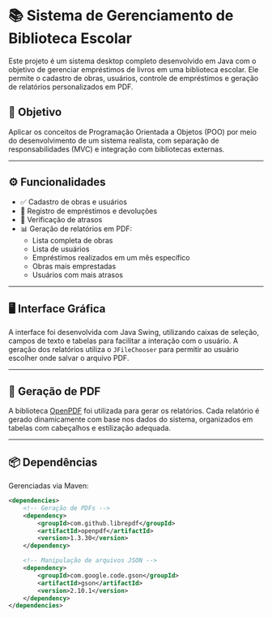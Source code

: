 # 📚 Sistema de Gerenciamento de Biblioteca Escolar

Este projeto é um sistema desktop completo desenvolvido em Java com o objetivo de gerenciar empréstimos de livros em uma biblioteca escolar. Ele permite o cadastro de obras, usuários, controle de empréstimos e geração de relatórios personalizados em PDF.

## 🎯 Objetivo

Aplicar os conceitos de Programação Orientada a Objetos (POO) por meio do desenvolvimento de um sistema realista, com separação de responsabilidades (MVC) e integração com bibliotecas externas.

---

## ⚙️ Funcionalidades

- ✅ Cadastro de obras e usuários
- 📖 Registro de empréstimos e devoluções
- 📅 Verificação de atrasos
- 📊 Geração de relatórios em PDF:
  - Lista completa de obras
  - Lista de usuários
  - Empréstimos realizados em um mês específico
  - Obras mais emprestadas
  - Usuários com mais atrasos

---

## 🖥️ Interface Gráfica

A interface foi desenvolvida com Java Swing, utilizando caixas de seleção, campos de texto e tabelas para facilitar a interação com o usuário. A geração dos relatórios utiliza o `JFileChooser` para permitir ao usuário escolher onde salvar o arquivo PDF.

---

## 📄 Geração de PDF

A biblioteca [OpenPDF](https://github.com/LibrePDF/OpenPDF) foi utilizada para gerar os relatórios. Cada relatório é gerado dinamicamente com base nos dados do sistema, organizados em tabelas com cabeçalhos e estilização adequada.

---

## 📦 Dependências

Gerenciadas via Maven:

```xml
<dependencies>
    <!-- Geração de PDFs -->
    <dependency>
        <groupId>com.github.librepdf</groupId>
        <artifactId>openpdf</artifactId>
        <version>1.3.30</version>
    </dependency>

    <!-- Manipulação de arquivos JSON -->
    <dependency>
        <groupId>com.google.code.gson</groupId>
        <artifactId>gson</artifactId>
        <version>2.10.1</version>
    </dependency>
</dependencies>
